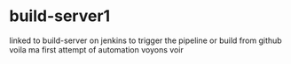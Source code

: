 # build-server1
linked to build-server on jenkins to trigger the pipeline or build from github
voila ma first attempt of automation
voyons voir
